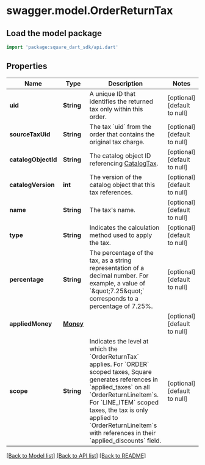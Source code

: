 # swagger.model.OrderReturnTax

## Load the model package
```dart
import 'package:square_dart_sdk/api.dart'
```

## Properties
Name | Type | Description | Notes
------------ | ------------- | ------------- | -------------
**uid** | **String** | A unique ID that identifies the returned tax only within this order. | [optional] [default to null]
**sourceTaxUid** | **String** | The tax &#x60;uid&#x60; from the order that contains the original tax charge. | [optional] [default to null]
**catalogObjectId** | **String** | The catalog object ID referencing [CatalogTax](https://developer.squareup.com/reference/square_2023-12-13/objects/CatalogTax). | [optional] [default to null]
**catalogVersion** | **int** | The version of the catalog object that this tax references. | [optional] [default to null]
**name** | **String** | The tax&#x27;s name. | [optional] [default to null]
**type** | **String** | Indicates the calculation method used to apply the tax. | [optional] [default to null]
**percentage** | **String** | The percentage of the tax, as a string representation of a decimal number. For example, a value of &#x60;\&quot;7.25\&quot;&#x60; corresponds to a percentage of 7.25%. | [optional] [default to null]
**appliedMoney** | [**Money**](Money.md) |  | [optional] [default to null]
**scope** | **String** | Indicates the level at which the &#x60;OrderReturnTax&#x60; applies. For &#x60;ORDER&#x60; scoped taxes, Square generates references in &#x60;applied_taxes&#x60; on all &#x60;OrderReturnLineItem&#x60;s. For &#x60;LINE_ITEM&#x60; scoped taxes, the tax is only applied to &#x60;OrderReturnLineItem&#x60;s with references in their &#x60;applied_discounts&#x60; field. | [optional] [default to null]

[[Back to Model list]](../README.md#documentation-for-models) [[Back to API list]](../README.md#documentation-for-api-endpoints) [[Back to README]](../README.md)

